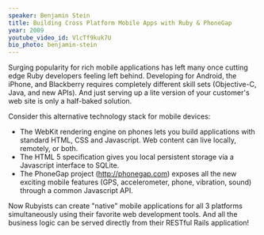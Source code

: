 ```yaml
---
speaker: Benjamin Stein
title: Building Cross Platform Mobile Apps with Ruby & PhoneGap 
year: 2009
youtube_video_id: VlcTf9kuk7U
bio_photo: benjamin-stein
---
```


Surging popularity for rich mobile applications has left many once
cutting edge Ruby developers feeling left behind. Developing for
Android, the iPhone, and Blackberry requires completely different
skill sets (Objective-C, Java, and new APIs).  And just serving up a
lite version of your customer's web site is only a half-baked
solution.

Consider this alternative technology stack for mobile devices:

* The WebKit rendering engine on phones lets you build applications
with standard HTML, CSS and Javascript.  Web content can live locally,
remotely, or both.
* The HTML 5 specification gives you local persistent storage via a
Javascript interface to SQLite.
* The PhoneGap project (http://phonegap.com) exposes all the new
exciting mobile features (GPS, accelerometer, phone, vibration, sound)
through a common Javascript API.

Now Rubyists can create "native" mobile applications for all 3
platforms simultaneously using their favorite web development tools.
And all the business logic can be served directly from their RESTful
Rails application!

